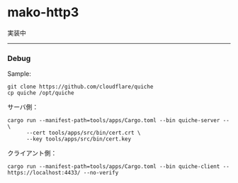 
# mako-http3

実装中



---

### Debug

Sample:
```
git clone https://github.com/cloudflare/quiche
cp quiche /opt/quiche
```

サーバ側：
```
cargo run --manifest-path=tools/apps/Cargo.toml --bin quiche-server -- \
      --cert tools/apps/src/bin/cert.crt \
      --key tools/apps/src/bin/cert.key
```

クライアント側：
```
cargo run --manifest-path=tools/apps/Cargo.toml --bin quiche-client -- https://localhost:4433/ --no-verify
```




